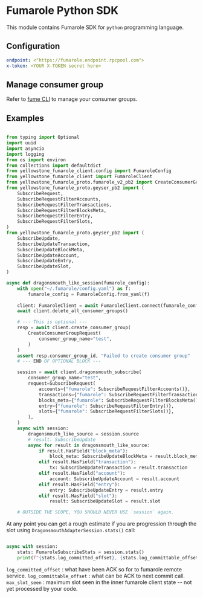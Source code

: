 # Fumarole Python SDK

This module contains Fumarole SDK for `python` programming language.

## Configuration

```yaml
endpoint: <"https://fumarole.endpoint.rpcpool.com">
x-token: <YOUR X-TOKEN secret here>
```

## Manage consumer group

Refer to [fume CLI](https://crates.io/crates/yellowstone-fumarole-cli) to manage your consumer groups.

## Examples

```python

from typing import Optional
import uuid
import asyncio
import logging
from os import environ
from collections import defaultdict
from yellowstone_fumarole_client.config import FumaroleConfig
from yellowstone_fumarole_client import FumaroleClient
from yellowstone_fumarole_proto.fumarole_v2_pb2 import CreateConsumerGroupRequest
from yellowstone_fumarole_proto.geyser_pb2 import (
    SubscribeRequest,
    SubscribeRequestFilterAccounts,
    SubscribeRequestFilterTransactions,
    SubscribeRequestFilterBlocksMeta,
    SubscribeRequestFilterEntry,
    SubscribeRequestFilterSlots,
)
from yellowstone_fumarole_proto.geyser_pb2 import (
    SubscribeUpdate,
    SubscribeUpdateTransaction,
    SubscribeUpdateBlockMeta,
    SubscribeUpdateAccount,
    SubscribeUpdateEntry,
    SubscribeUpdateSlot,
)

async def dragonsmouth_like_session(fumarole_config):
    with open("~/.fumarole/config.yaml") as f:
        fumarole_config = FumaroleConfig.from_yaml(f)
    
    client: FumaroleClient = await FumaroleClient.connect(fumarole_config)
    await client.delete_all_consumer_groups()

    # --- This is optional ---
    resp = await client.create_consumer_group(
        CreateConsumerGroupRequest(
            consumer_group_name="test",
        )
    )
    assert resp.consumer_group_id, "Failed to create consumer group"
    # --- END OF OPTIONAL BLOCK ---

    session = await client.dragonsmouth_subscribe(
        consumer_group_name="test",
        request=SubscribeRequest(
            accounts={"fumarole": SubscribeRequestFilterAccounts()},
            transactions={"fumarole": SubscribeRequestFilterTransactions()},
            blocks_meta={"fumarole": SubscribeRequestFilterBlocksMeta()},
            entry={"fumarole": SubscribeRequestFilterEntry()},
            slots={"fumarole": SubscribeRequestFilterSlots()},
        ),
    )
    async with session:
        dragonsmouth_like_source = session.source
        # result: SubscribeUpdate
        async for result in dragonsmouth_like_source:
            if result.HasField("block_meta"):
                block_meta: SubscribeUpdateBlockMeta = result.block_meta
            elif result.HasField("transaction"):
                tx: SubscribeUpdateTransaction = result.transaction
            elif result.HasField("account"):
                account: SubscribeUpdateAccount = result.account
            elif result.HasField("entry"):
                entry: SubscribeUpdateEntry = result.entry
            elif result.HasField("slot"):
                result: SubscribeUpdateSlot = result.slot

    # OUTSIDE THE SCOPE, YOU SHOULD NEVER USE `session` again.
```


At any point you can get a rough estimate if you are progression through the slot using `DragonsmouthAdapterSession.stats()` call:

```python

async with session:
    stats: FumaroleSubscribeStats = session.stats()
    print(f"{stats.log_committed_offset}, {stats.log_committable_offset}, {stats.max_slot_seen}")
```

`log_committed_offset` : what have been ACK so for to fumarole remote service.
`log_committable_offset` : what can be ACK to next commit call.
`max_slot_seen` : maximum slot seen in the inner fumarole client state -- not yet processed by your code.

